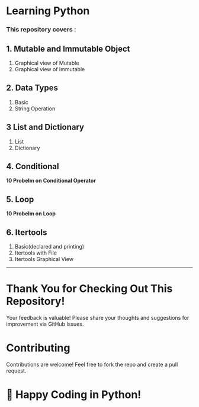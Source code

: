 # Learning Python
### This repository covers :

## 1. Mutable and Immutable Object
1. Graphical view of Mutable 
2. Graphical view of Immutable  

## 2. Data Types
1. Basic
2. String Operation 

## 3 List and Dictionary
1. List 
2. Dictionary

## 4. Conditional 
 **10 Probelm on Conditional Operator**

## 5. Loop
  **10 Probelm on Loop**
  
## 6. Itertools
1. Basic(declared and printing)
2. Itertools with File
3. Itertools Graphical View

---
# Thank You for Checking Out This Repository!
Your feedback is valuable! Please share your thoughts and suggestions for improvement via GitHub Issues.

# Contributing  
Contributions are welcome! Feel free to fork the repo and create a pull request.


# 🚀 Happy Coding in Python!
